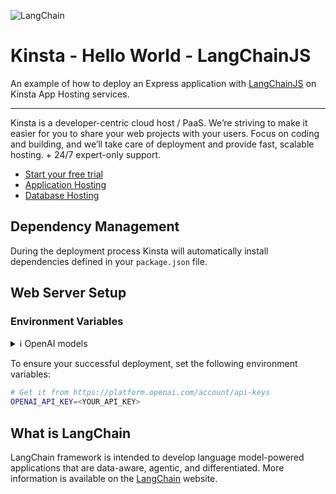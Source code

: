 ![LangChain](https://repository-images.githubusercontent.com/638822415/4d2a0cb5-e353-4182-933c-7935468d8f55)
# Kinsta - Hello World - LangChainJS

An example of how to deploy an Express application with [LangChainJS](https://js.langchain.com) on Kinsta App Hosting services.

---
Kinsta is a developer-centric cloud host / PaaS. We’re striving to make it easier for you to share your web projects with your users. Focus on coding and building, and we’ll take care of deployment and provide fast, scalable hosting. + 24/7 expert-only support.

- [Start your free trial](https://kinsta.com/signup/?product_type=app-db)
- [Application Hosting](https://kinsta.com/application-hosting)
- [Database Hosting](https://kinsta.com/database-hosting)

## Dependency Management

During the deployment process Kinsta will automatically install dependencies defined in your `package.json` file.

## Web Server Setup

### Environment Variables

<details>

<summary>ℹ️ OpenAI models</summary>

In this example, we chose OpenAI's models for the sake of simplicity, but you're free to choose the models you prefer as LangChain provides support for other models as well. In that case, we recommend you remove the `OPENAI_API_KEY` environment variable and the relevant application code.

</details>

To ensure your successful deployment, set the following environment variables:

```bash
# Get it from https://platform.openai.com/account/api-keys
OPENAI_API_KEY=<YOUR_API_KEY>
```

## What is LangChain
LangChain framework is intended to develop language model-powered applications that are data-aware, agentic, and differentiated. More information is available on the [LangChain](https://js.langchain.com) website.